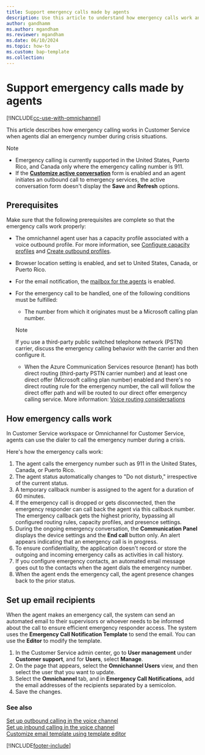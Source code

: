 ```yaml
---
title: Support emergency calls made by agents
description: Use this article to understand how emergency calls work and how you can set up email recipients for emergency calls in Omnichannel for Customer Service.
author: gandhamm
ms.author: mgandham
ms.reviewer: mgandham
ms.date: 06/10/2024
ms.topic: how-to
ms.custom: bap-template
ms.collection:
---
```


# Support emergency calls made by agents

[!INCLUDE[cc-use-with-omnichannel](../../includes/cc-use-with-omnichannel.md)]

This article describes how emergency calling works in Customer Service when agents dial an emergency number during crisis situations.

> [!NOTE]
>
> - Emergency calling is currently supported in the United States, Puerto Rico, and Canada only where the emergency calling number is 911.
> - If the [**Customize active conversation**](add-customer-summary-settings.md#manage-active-conversation-form-settings) form is enabled and an agent initiates an outbound call to emergency services, the active conversation form doesn't display the **Save** and **Refresh** options. 

## Prerequisites

Make sure that the following prerequisites are complete so that the emergency calls work properly:

- The omnichannel agent user has a capacity profile associated with a voice outbound profile. For more information, see [Configure capacity profiles](voice-channel-outbound-calling.md#configure-capacity-profiles-and-assign-users) and [Create outbound profiles](configure-outbound-inbound-profiles.md#create-outbound-profiles).
- Browser location setting is enabled, and set to United States, Canada, or Puerto Rico.
- For the email notification, the [mailbox for the agents](/power-platform/admin/create-forward-mailboxes-edit-mailboxes) is enabled.
- For the emergency call to be handled, one of the following conditions must be fulfilled:
   - The number from which it originates must be a Microsoft calling plan number.
   
   > [!NOTE]
   > If you use a third-party public switched telephone network (PSTN) carrier, discuss the emergency calling behavior with the carrier and then configure it.  
   
   - When the Azure Communication Services resource (tenant) has both direct routing (third-party PSTN carrier number) and at least one direct offer (Microsoft calling plan number) enabled and there's no direct routing rule for the emergency number, the call will follow the direct offer path and will be routed to our direct offer emergency calling service. More information: [Voice routing considersations](/azure/communication-services/concepts/telephony/direct-routing-provisioning#voice-routing-considerations)

## How emergency calls work

In Customer Service workspace or Omnichannel for Customer Service, agents can use the dialer to call the emergency number during a crisis.

Here's how the emergency calls work:

1. The agent calls the emergency number such as 911 in the United States, Canada, or Puerto Rico.
1. The agent status automatically changes to "Do not disturb," irrespective of the current status.
1. A temporary callback number is assigned to the agent for a duration of 60 minutes. 
1. If the emergency call is dropped or gets disconnected, then the emergency responder can call back the agent via this callback number. The emergency callback gets the highest priority, bypassing all configured routing rules, capacity profiles, and presence settings.
1. During the ongoing emergency conversation, the **Communication Panel** displays the device settings and the **End call** button only. An alert appears indicating that an emergency call is in progress.
1. To ensure confidentiality, the application doesn't record or store the outgoing and incoming emergency calls as activities in call history.
1. If you configure emergency contacts, an automated email message goes out to the contacts when the agent dials the emergency number.
1. When the agent ends the emergency call, the agent presence changes back to the prior status.

## Set up email recipients

When the agent makes an emergency call, the system can send an automated email to their supervisors or whoever needs to be informed about the call to ensure efficient emergency responder access. The system uses the **Emergency Call Notification Template** to send the email. You can use the **Editor** to modify the template.

1. In the Customer Service admin center, go to **User management** under **Customer support**, and for **Users**, select **Manage**.
1. On the page that appears, select the **Omnichannel Users** view, and then select the user that you want to update.
1. Select the **Omnichannel** tab, and in **Emergency Call Notifications**, add the email addresses of the recipients separated by a semicolon.
1. Save the changes.


### See also

[Set up outbound calling in the voice channel](voice-channel-outbound-calling.md)  
[Set up inbound calling in the voice channel](voice-channel-inbound-calling.md)  
[Customize email template using template editor](/power-apps/user/cs-template-options?context=%2Fdynamics365%2Fcontext%2Fcustomer-service-context)  

[!INCLUDE[footer-include](../../includes/footer-banner.md)]
